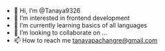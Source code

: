 - 👋 Hi, I’m @Tanaya9326
- 👀 I’m interested in frontend development 
- 🌱 I’m currently learning basics of all languages 
- 💞️ I’m looking to collaborate on ...
- 📫 How to reach me tanayapachangre@gmail.com

<!---
Tanaya9326/Tanaya9326 is a ✨ special ✨ repository because its `README.md` (this file) appears on your GitHub profile.
You can click the Preview link to take a look at your changes.
--->
